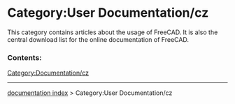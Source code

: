 # Category:User Documentation/cz
This category contains articles about the usage of FreeCAD. It is also the central download list for the online documentation of FreeCAD.

### Contents:

[Category:Documentation/cz](Category:Documentation/cz.md)

---
[documentation index](../README.md) > Category:User Documentation/cz
